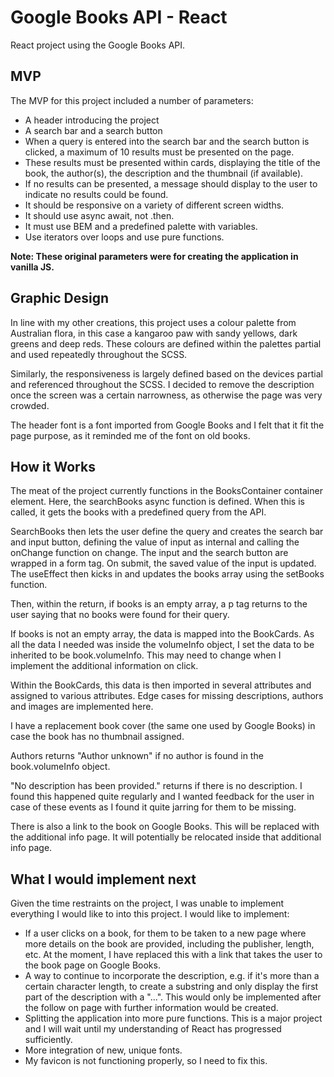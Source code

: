 # Google Books API - React

React project using the Google Books API.

## MVP

The MVP for this project included a number of parameters:

-   A header introducing the project
-   A search bar and a search button
-   When a query is entered into the search bar and the search button is clicked, a maximum of 10 results must be presented on the page.
-   These results must be presented within cards, displaying the title of the book, the author(s), the description and the thumbnail (if available).
-   If no results can be presented, a message should display to the user to indicate no results could be found.
-   It should be responsive on a variety of different screen widths.
-   It should use async await, not .then.
-   It must use BEM and a predefined palette with variables.
-   Use iterators over loops and use pure functions.

**Note: These original parameters were for creating the application in vanilla JS.**

## Graphic Design

In line with my other creations, this project uses a colour palette from Australian flora, in this case a kangaroo paw with sandy yellows, dark greens and deep reds. These colours are defined within the palettes partial and used repeatedly throughout the SCSS.

Similarly, the responsiveness is largely defined based on the devices partial and referenced throughout the SCSS. I decided to remove the description once the screen was a certain narrowness, as otherwise the page was very crowded.

The header font is a font imported from Google Books and I felt that it fit the page purpose, as it reminded me of the font on old books.

## How it Works

The meat of the project currently functions in the BooksContainer container element. Here, the searchBooks async function is defined. When this is called, it gets the books with a predefined query from the API.

SearchBooks then lets the user define the query and creates the search bar and input button, defining the value of input as internal and calling the onChange function on change. The input and the search button are wrapped in a form tag. On submit, the saved value of the input is updated. The useEffect then kicks in and updates the books array using the setBooks function.

Then, within the return, if books is an empty array, a p tag returns to the user saying that no books were found for their query.

If books is not an empty array, the data is mapped into the BookCards. As all the data I needed was inside the volumeInfo object, I set the data to be inherited to be book.volumeInfo. This may need to change when I implement the additional information on click.

Within the BookCards, this data is then imported in several attributes and assigned to various attributes. Edge cases for missing descriptions, authors and images are implemented here.

I have a replacement book cover (the same one used by Google Books) in case the book has no thumbnail assigned.

Authors returns "Author unknown" if no author is found in the book.volumeInfo object.

"No description has been provided." returns if there is no description. I found this happened quite regularly and I wanted feedback for the user in case of these events as I found it quite jarring for them to be missing.

There is also a link to the book on Google Books. This will be replaced with the additional info page. It will potentially be relocated inside that additional info page.

## What I would implement next

Given the time restraints on the project, I was unable to implement everything I would like to into this project. I would like to implement:

-   If a user clicks on a book, for them to be taken to a new page where more details on the book are provided, including the publisher, length, etc. At the moment, I have replaced this with a link that takes the user to the book page on Google Books.
-   A way to continue to incorporate the description, e.g. if it's more than a certain character length, to create a substring and only display the first part of the description with a "...". This would only be implemented after the follow on page with further information would be created.
-   Splitting the application into more pure functions. This is a major project and I will wait until my understanding of React has progressed sufficiently.
-   More integration of new, unique fonts.
-   My favicon is not functioning properly, so I need to fix this.
